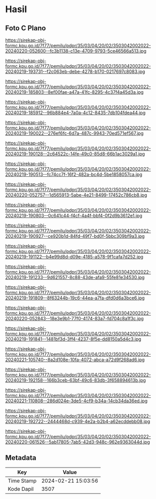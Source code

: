 # Hasil

## Foto C Plano

https://sirekap-obj-formc.kpu.go.id/7f77/pemilu/pdpr/35/03/04/20/02/3503042002022-20240220-052600--fc3b1138-c13e-4709-9793-5ce46566a513.jpg

https://sirekap-obj-formc.kpu.go.id/7f77/pemilu/pdpr/35/03/04/20/02/3503042002022-20240219-193731--f2c063eb-debe-4278-b170-0217697c8083.jpg

https://sirekap-obj-formc.kpu.go.id/7f77/pemilu/pdpr/35/03/04/20/02/3503042002022-20240219-185803--8ef00fae-a47a-41fc-8295-4c37f4a45d3a.jpg

https://sirekap-obj-formc.kpu.go.id/7f77/pemilu/pdpr/35/03/04/20/02/3503042002022-20240219-185912--96b884e4-7a0a-4c12-8435-7db104fdea44.jpg

https://sirekap-obj-formc.kpu.go.id/7f77/pemilu/pdpr/35/03/04/20/02/3503042002022-20240219-190022--276ef6fc-6d7a-487c-9943-70ed571ef567.jpg

https://sirekap-obj-formc.kpu.go.id/7f77/pemilu/pdpr/35/03/04/20/02/3503042002022-20240219-190128--2c64522c-14fe-49c0-85d8-66b1ac3029a1.jpg

https://sirekap-obj-formc.kpu.go.id/7f77/pemilu/pdpr/35/03/04/20/02/3503042002022-20240219-190513--fc74cc7f-16f2-482a-bc4d-5be1858057ca.jpg

https://sirekap-obj-formc.kpu.go.id/7f77/pemilu/pdpr/35/03/04/20/02/3503042002022-20240220-052757--1d565913-5abe-4e21-8499-17452c786cb8.jpg

https://sirekap-obj-formc.kpu.go.id/7f77/pemilu/pdpr/35/03/04/20/02/3503042002022-20240219-190803--0c641c44-f4cf-4a4f-bbf4-0f2d9b3612e1.jpg

https://sirekap-obj-formc.kpu.go.id/7f77/pemilu/pdpr/35/03/04/20/02/3503042002022-20240219-190927--ce920b1d-84fd-49f7-bd0f-5bbc309bf9a3.jpg

https://sirekap-obj-formc.kpu.go.id/7f77/pemilu/pdpr/35/03/04/20/02/3503042002022-20240219-191122--b4e99d8d-d09e-4185-a578-9f1cafa7d252.jpg

https://sirekap-obj-formc.kpu.go.id/7f77/pemilu/pdpr/35/03/04/20/02/3503042002022-20240219-191233--9d621557-8c88-43de-afa9-55fe81e34530.jpg

https://sirekap-obj-formc.kpu.go.id/7f77/pemilu/pdpr/35/03/04/20/02/3503042002022-20240219-191809--8f63244b-19c6-44ea-a7fa-dfd0d6a3bce6.jpg

https://sirekap-obj-formc.kpu.go.id/7f77/pemilu/pdpr/35/03/04/20/02/3503042002022-20240220-052843--18e3e9b1-77f0-4174-83a7-fd704c8a1f3c.jpg

https://sirekap-obj-formc.kpu.go.id/7f77/pemilu/pdpr/35/03/04/20/02/3503042002022-20240219-191841--1481bf3d-3ff4-4237-8f5e-dd8150a5d4c3.jpg

https://sirekap-obj-formc.kpu.go.id/7f77/pemilu/pdpr/35/03/04/20/02/3503042002022-20240221-105740--8a2d108e-10fa-4072-abca-a72d9f268ad6.jpg

https://sirekap-obj-formc.kpu.go.id/7f77/pemilu/pdpr/35/03/04/20/02/3503042002022-20240219-192158--166b3ceb-63bf-49c6-83db-3f658894613b.jpg

https://sirekap-obj-formc.kpu.go.id/7f77/pemilu/pdpr/35/03/04/20/02/3503042002022-20240221-110808--286d024e-3de5-4cf9-b34a-14cb34da36ed.jpg

https://sirekap-obj-formc.kpu.go.id/7f77/pemilu/pdpr/35/03/04/20/02/3503042002022-20240219-192722--2444468d-c939-4e2a-b2b4-a62ecddebb08.jpg

https://sirekap-obj-formc.kpu.go.id/7f77/pemilu/pdpr/35/03/04/20/02/3503042002022-20240220-061526--5ab17805-7ab5-42d3-948c-962e9363044d.jpg


## Metadata

| Key        | Value               |
| ---------- | ------------------- |
| Time Stamp | 2024-02-21 15:03:56 |
| Kode Dapil | 3507                |



